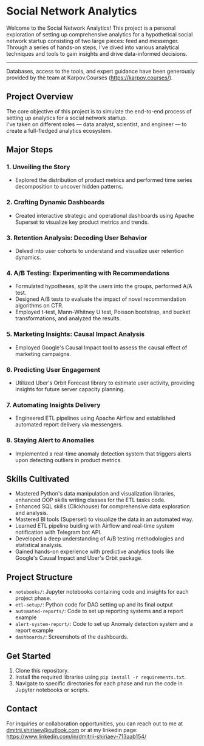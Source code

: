 # Social Network Analytics

Welcome to the Social Network Analytics! This project is a personal exploration of setting up comprehensive analytics for a hypothetical social network startup consisting of two large pieces: feed and messenger.  
Through a series of hands-on steps, I've dived into various analytical techniques and tools to gain insights and drive data-informed decisions.  

---
Databases, access to the tools, and expert guidance have been generously provided by the team at Karpov.Courses (https://karpov.courses/).

## Project Overview

The core objective of this project is to simulate the end-to-end process of setting up analytics for a social network startup.  
I've taken on different roles — data analyst, scientist, and engineer — to create a full-fledged analytics ecosystem.

## Major Steps

### 1. Unveiling the Story

- Explored the distribution of product metrics and performed time series decomposition to uncover hidden patterns.
  
### 2. Crafting Dynamic Dashboards

- Created interactive strategic and operational dashboards using Apache Superset to visualize key product metrics and trends.

### 3. Retention Analysis: Decoding User Behavior

- Delved into user cohorts to understand and visualize user retention dynamics.

### 4. A/B Testing: Experimenting with Recommendations

- Formulated hypotheses, split the users into the groups, performed A/A test.
- Designed A/B tests to evaluate the impact of novel recommendation algorithms on CTR.
- Employed t-test, Mann-Whitney U test, Poisson bootstrap, and bucket transformations, and analyzed the results.

### 5. Marketing Insights: Causal Impact Analysis

- Employed Google's Causal Impact tool to assess the causal effect of marketing campaigns.

### 6. Predicting User Engagement

- Utilized Uber's Orbit Forecast library to estimate user activity, providing insights for future server capacity planning.

### 7. Automating Insights Delivery

- Engineered ETL pipelines using Apache Airflow and established automated report delivery via messengers.

### 8. Staying Alert to Anomalies

- Implemented a real-time anomaly detection system that triggers alerts upon detecting outliers in product metrics.

## Skills Cultivated

- Mastered Python's data manipulation and visualization libraries, enhanced OOP skills writing classes for the ETL tasks code.
- Enhanced SQL skills (Clickhouse) for comprehensive data exploration and analysis.
- Mastered BI tools (Superset) to visualize the data in an automated way.
- Learned ETL pipeline buiding with Airflow and real-time system notification with Telegram bot API.
- Developed a deep understanding of A/B testing methodologies and statistical analysis.
- Gained hands-on experience with predictive analytics tools like Google's Causal Impact and Uber's Orbit package.
  
## Project Structure

- `notebooks/`: Jupyter notebooks containing code and insights for each project phase.
- `etl-setup/`: Python code for DAG setting up and its final output
- `automated-reports/`: Code to set up reporting systems and a report example
- `alert-system-report/`: Code to set up Anomaly detection system and a report example
- `dashboards/`: Screenshots of the dashboards.

## Get Started

1. Clone this repository.
2. Install the required libraries using `pip install -r requirements.txt`.
3. Navigate to specific directories for each phase and run the code in Jupyter notebooks or scripts.

## Contact

For inquiries or collaboration opportunities, you can reach out to me at dmitrii.shiriaev@outlook.com or at my linkedin page: https://www.linkedin.com/in/dmitrii-shiriaev-713aab154/
